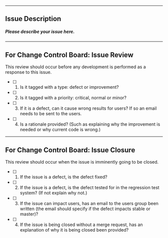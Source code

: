 --------
Issue Description
--------
##### Please describe your issue here.




----------------
For Change Control Board: Issue Review
----------------
This review should occur before any development is performed as a response to this issue.
- [ ] 1. Is it tagged with a type: defect or improvement?
- [ ] 2. Is it tagged with a priority: critical, normal or minor?
- [ ] 3. If it is a defect, can it cause wrong results for users? If so an email needs to be sent to the users.
- [ ] 4. Is a rationale provided? (Such as explaining why the improvement is needed or why current code is wrong.)

-------
For Change Control Board: Issue Closure
-------
This review should occur when the issue is imminently going to be closed.
- [ ] 1. If the issue is a defect, is the defect fixed?
- [ ] 2. If the issue is a defect, is the defect tested for in the regression test system?  (If not explain why not.)
- [ ] 3. If the issue can impact users, has an email to the users group been written (the email should specify if the defect impacts stable or master)?
- [ ] 4. If the issue is being closed without a merge request, has an explanation of why it is being closed been provided?
